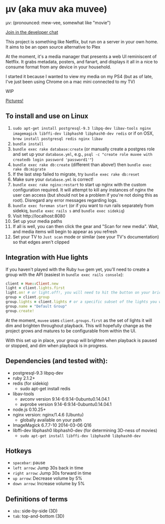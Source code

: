 μv (aka muv aka muvee)
===

μv: (pronounced: mew-vee, somewhat like "movie")

[Join in the developer chat](https://chat.echoplex.us/muv)

This project is something like Netflix, but run on a server in your own home.  It aims to be an open source alternative to Plex

At the moment, it's a media manager that presents a web UI reminiscent of Netflix.  It grabs metadata, posters, and fanart, and displays it all in a nice to consume format from any device in your household.

I started it because I wanted to view my media on my PS4 (but as of late, I've just been using Chrome on a mac mini connected to my TV)

WIP

[Pictures!](http://imgur.com/a/2wBvh)

To install and use on Linux
---
1. `sudo apt-get install postgresql-9.3 libpq-dev libav-tools nginx imagemagick libffi-dev libphash0 libphash0-dev redis` or if on OSX, `brew install postgresql redis nginx libav`
2. `bundle install`
3. `bundle exec rake database:create` (or manually create a postgres role and set up your `database.yml`, e.g., `psql -c "create role muvee with createdb login password 'password1'"`)
4. `bundle exec rake db:create` (different than above!) then `bundle exec rake db:migrate`
5. If the last step failed to migrate, try `bundle exec rake db:reset`
6. Make sure your `database.yml` is correct!
7. `bundle exec rake nginx:restart` to start up nginx with the custom configuration required.  It will attempt to kill any instances of nginx the user can access (but should not be a problem if you're not doing this as root).  Disregard any error messages regarding logs.
8. `bundle exec foreman start` (or if you want to run rails separately from sidekiq, `bundle exec rails s` and `bundle exec sidekiq`)
9. Visit http://localhost:8080
10. Set up your media paths
11. If all is well, you can then click the gear and "Scan for new media".  Wait, and media items will begin to appear as you refresh
12. Set your TV to `Just scan` mode or similar (see your TV's documentation) so that edges aren't clipped

Integration with Hue lights
---

If you haven't played with the Ruby `hue` gem yet, you'll need to create a group with the API (easiest in `bundle exec rails console`):

```ruby
client = Hue::Client.new
light = client.lights.first
light.on! # or light.off!, you will need to hit the button on your bridge, then try these commands again until it works
group = client.group
group.lights = client.lights # or a specific subset of the lights you want to control
group.name = "Default Group"
group.create!
```

At the moment, `muvee` uses `client.groups.first` as the set of lights it will dim and brighten throughout playback.  This will hopefully change as the project grows and matures to be configurable from within the UI.

With this set up in place, your group will brighten when playback is paused or stopped, and dim when playback is in progress.

Dependencies (and tested with):
---

- postgresql-9.3 libpq-dev
- ruby 2.1.2+
- redis (for sidekiq)
  - sudo apt-get install redis
- libav-tools
  - avconv version 9.14-6:9.14-0ubuntu0.14.04.1
  - avprobe version 9.14-6:9.14-0ubuntu0.14.04.1
- node.js 0.10.25+
- nginx version: nginx/1.4.6 (Ubuntu)
  - globally available on your path
- ImageMagick 6.7.7-10 2014-03-06 Q16
- libffi-dev libphash0 libphash0-dev (for determining 3D-ness of movies)
  - `sudo apt-get install libffi-dev libphash0 libphash0-dev`

Hotkeys
---
- `spacebar`: pause
- `left arrow`: Jump 30s back in time
- `right arrow`: Jump 30s forward in time
- `up arrow`: Decrease volume by 5%
- `down arrow`: Increase volume by 5%

Definitions of terms
---
- `sbs`: side-by-side (3D)
- `tab`: top-and-bottom (3D)

